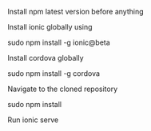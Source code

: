 Install npm latest version before anything 

Install ionic globally using

sudo npm install -g ionic@beta

Install cordova globally

sudo npm install -g cordova

Navigate to the cloned repository

sudo npm install

Run ionic serve


